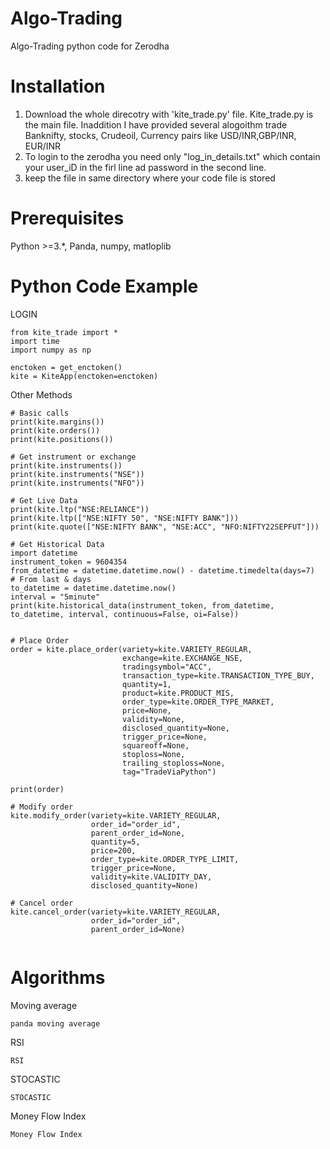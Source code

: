 # Algo-Trading
Algo-Trading python code for Zerodha

# Installation 

1) Download the whole direcotry with 'kite_trade.py' file. Kite_trade.py is the main file. Inaddition I have provided several alogoithm trade Banknifty, stocks, Crudeoil, Currency pairs like USD/INR,GBP/INR, EUR/INR
2) To login to the zerodha you need only "log_in_details.txt" which contain your user_iD in the firl line ad password in the second line.
3) keep the file in same directory where your code file is stored

# Prerequisites
Python >=3.*,  Panda, numpy, matloplib

# Python Code Example
LOGIN
```
from kite_trade import *
import time  
import numpy as np

enctoken = get_enctoken()
kite = KiteApp(enctoken=enctoken)
```
Other Methods
```
# Basic calls
print(kite.margins())
print(kite.orders())
print(kite.positions())

# Get instrument or exchange
print(kite.instruments())
print(kite.instruments("NSE"))
print(kite.instruments("NFO"))

# Get Live Data
print(kite.ltp("NSE:RELIANCE"))
print(kite.ltp(["NSE:NIFTY 50", "NSE:NIFTY BANK"]))
print(kite.quote(["NSE:NIFTY BANK", "NSE:ACC", "NFO:NIFTY22SEPFUT"]))

# Get Historical Data
import datetime
instrument_token = 9604354
from_datetime = datetime.datetime.now() - datetime.timedelta(days=7)     # From last & days
to_datetime = datetime.datetime.now()
interval = "5minute"
print(kite.historical_data(instrument_token, from_datetime, to_datetime, interval, continuous=False, oi=False))


# Place Order
order = kite.place_order(variety=kite.VARIETY_REGULAR,
                         exchange=kite.EXCHANGE_NSE,
                         tradingsymbol="ACC",
                         transaction_type=kite.TRANSACTION_TYPE_BUY,
                         quantity=1,
                         product=kite.PRODUCT_MIS,
                         order_type=kite.ORDER_TYPE_MARKET,
                         price=None,
                         validity=None,
                         disclosed_quantity=None,
                         trigger_price=None,
                         squareoff=None,
                         stoploss=None,
                         trailing_stoploss=None,
                         tag="TradeViaPython")

print(order)

# Modify order
kite.modify_order(variety=kite.VARIETY_REGULAR,
                  order_id="order_id",
                  parent_order_id=None,
                  quantity=5,
                  price=200,
                  order_type=kite.ORDER_TYPE_LIMIT,
                  trigger_price=None,
                  validity=kite.VALIDITY_DAY,
                  disclosed_quantity=None)

# Cancel order
kite.cancel_order(variety=kite.VARIETY_REGULAR,
                  order_id="order_id",
                  parent_order_id=None)
                  

```
# Algorithms
Moving average
```
panda moving average
```
RSI
```
RSI
```
STOCASTIC
```
STOCASTIC
```
Money Flow Index
```
Money Flow Index
```
